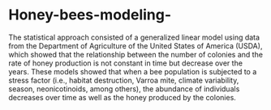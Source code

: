 # Honey-bees-modeling-
The statistical approach consisted of a generalized linear model using data from the Department of Agriculture of the United States of America (USDA), which showed that the relationship between the number of colonies and the rate of honey production is not constant in time but decrease over the years. These models showed that when a bee population is subjected to a stress factor (i.e., habitat destruction, Varroa mite, climate variability, season, neonicotinoids, among others), the abundance of individuals decreases over time as well as the honey produced by the colonies.

